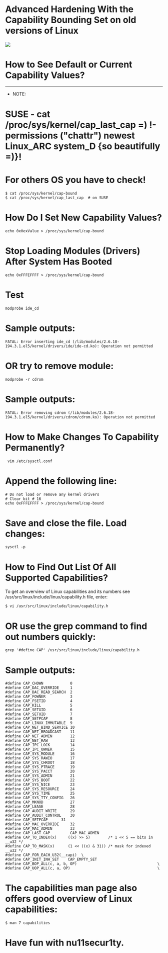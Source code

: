 # Advanced Hardening With the Capability Bounding Set on old versions of Linux
![](https://github.com/nu11secur1ty/Linux_hardening_and_security/blob/master/photo/security.jpg)

# How to See Default or Current Capability Values?

-----------------------------------------------------------------------------------------------------
- NOTE:
# SUSE - cat /proc/sys/kernel/cap_last_cap =) !-permissions ("chattr") newest Linux_ARC system_D {so beautifully =)}!
# For others OS you have to check!
```
$ cat /proc/sys/kernel/cap-bound
$ cat /proc/sys/kernel/cap_last_cap  # on SUSE
```
# How Do I Set New Capability Values?


```
echo 0xHexValue > /proc/sys/kernel/cap-bound
```
# Stop Loading Modules (Drivers) After System Has Booted

```
echo 0xFFFEFFFF > /proc/sys/kernel/cap-bound
```

# Test

```
modprobe ide_cd
```
# Sample outputs:

```
FATAL: Error inserting ide_cd (/lib/modules/2.6.18-194.3.1.el5/kernel/drivers/ide/ide-cd.ko): Operation not permitted
```
# OR try to remove module:

```
modprobe -r cdrom
```

# Sample outputs:


```
FATAL: Error removing cdrom (/lib/modules/2.6.18-194.3.1.el5/kernel/drivers/cdrom/cdrom.ko): Operation not permitted
```

# How to Make Changes To Capability Permanently?

```
 vim /etc/sysctl.conf

```

# Append the following line:

```
# Do not load or remove any kernel drivers
# Clear bit # 16
echo 0xFFFEFFFF > /proc/sys/kernel/cap-bound
```


# Save and close the file. Load changes:

```
sysctl -p
```

# How to Find Out List Of All Supported Capabilities?

To get an overview of Linux capabilities and its numbers see /usr/src/linux/include/linux/capability.h file, enter:

```
$ vi /usr/src/linux/include/linux/capability.h
```

# OR use the grep command to find out numbers quickly:

```
grep '#define CAP' /usr/src/linux/include/linux/capability.h
```

# Sample outputs:


```
#define CAP_CHOWN            0
#define CAP_DAC_OVERRIDE     1
#define CAP_DAC_READ_SEARCH  2
#define CAP_FOWNER           3
#define CAP_FSETID           4
#define CAP_KILL             5
#define CAP_SETGID           6
#define CAP_SETUID           7
#define CAP_SETPCAP          8
#define CAP_LINUX_IMMUTABLE  9
#define CAP_NET_BIND_SERVICE 10
#define CAP_NET_BROADCAST    11
#define CAP_NET_ADMIN        12
#define CAP_NET_RAW          13
#define CAP_IPC_LOCK         14
#define CAP_IPC_OWNER        15
#define CAP_SYS_MODULE       16
#define CAP_SYS_RAWIO        17
#define CAP_SYS_CHROOT       18
#define CAP_SYS_PTRACE       19
#define CAP_SYS_PACCT        20
#define CAP_SYS_ADMIN        21
#define CAP_SYS_BOOT         22
#define CAP_SYS_NICE         23
#define CAP_SYS_RESOURCE     24
#define CAP_SYS_TIME         25
#define CAP_SYS_TTY_CONFIG   26
#define CAP_MKNOD            27
#define CAP_LEASE            28
#define CAP_AUDIT_WRITE      29
#define CAP_AUDIT_CONTROL    30
#define CAP_SETFCAP	     31
#define CAP_MAC_OVERRIDE     32
#define CAP_MAC_ADMIN        33
#define CAP_LAST_CAP         CAP_MAC_ADMIN
#define CAP_TO_INDEX(x)     ((x) >> 5)        /* 1 << 5 == bits in __u32 */
#define CAP_TO_MASK(x)      (1 << ((x) & 31)) /* mask for indexed __u32 */
#define CAP_FOR_EACH_U32(__capi)  \
#define CAP_INIT_INH_SET    CAP_EMPTY_SET
#define CAP_BOP_ALL(c, a, b, OP)                                    \
#define CAP_UOP_ALL(c, a, OP)                                       \

```



# The capabilities man page also offers good overview of Linux capabilities:

```
$ man 7 capabilities
```

# Have fun with nu11secur1ty.























































